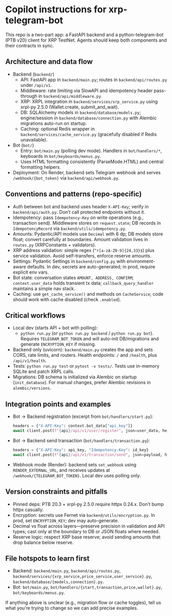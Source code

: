 # Copilot instructions for xrp-telegram-bot

This repo is a two-part app: a FastAPI backend and a python-telegram-bot (PTB v20) client for XRP TestNet. Agents should keep both components and their contracts in sync.

## Architecture and data flow
- Backend (`backend/`)
  - API: FastAPI app in `backend/main.py`; routes in `backend/api/routes.py` under `/api/v1`.
  - Middleware: rate limiting via SlowAPI and idempotency header pass-through in `backend/api/middleware.py`.
  - XRP: XRPL integration in `backend/services/xrp_service.py` using xrpl-py 2.5.0 (Wallet.create, submit_and_wait).
  - DB: SQLAlchemy models in `backend/database/models.py`; engine/session in `backend/database/connection.py` with Alembic migrations auto-run on startup.
  - Caching: optional Redis wrapper in `backend/services/cache_service.py` (gracefully disabled if Redis unavailable).
- Bot (`bot/`)
  - Entry: `bot/main.py` (polling dev mode). Handlers in `bot/handlers/*`, keyboards in `bot/keyboards/menus.py`.
  - Uses HTML formatting consistently (ParseMode.HTML) and central formatting helpers.
- Deployment: On Render, backend sets Telegram webhook and serves `/webhook/{bot_token}` via `backend/api/webhook.py`.

## Conventions and patterns (repo-specific)
- Auth between bot and backend uses header `X-API-Key`; verify in `backend/api/auth.py`. Don’t call protected endpoints without it.
- Idempotency: pass `Idempotency-Key` on write operations (e.g., transaction send). Middleware stores on `request.state`; DB records in `IdempotencyRecord` via `backend/utils/idempotency.py`.
- Amounts: Pydantic/API models use `Decimal` with 6 dp; DB models store float; convert carefully at boundaries. Amount validation lives in `routes.py` (XRPConstants + validators).
- XRP address validation: simple regex (`^r[a-zA-Z0-9]{24,33}$`) plus service validation. Avoid self-transfers, enforce reserve amounts.
- Settings: Pydantic Settings in `backend/config.py` with environment-aware defaults. In dev, secrets are auto-generated; in prod, require explicit env vars.
- Bot state: conversation states `AMOUNT, ADDRESS, CONFIRM`; `context.user_data` holds transient tx data; `callback_query_handler` maintains a simple nav stack.
- Caching: use `get_cache_service()` and methods on `CacheService`; code should work with cache disabled (check `.enabled`).

## Critical workflows
- Local dev (starts API + bot with polling):
  - `python run.py` (or `python run.py backend` / `python run.py bot`). Requires `TELEGRAM_BOT_TOKEN` and will auto-init DB/migrations and generate `ENCRYPTION_KEY` if missing.
- Backend only (uvicorn): `backend/main.py` creates the app and sets CORS, rate limits, and routers. Health endpoints: `/` and `/health`, plus `/api/v1/health`.
- Tests: `python run.py test` or `pytest -v tests/`. Tests use in-memory SQLite and patch XRPL calls.
- Migrations: DB schema is initialized via Alembic on startup (`init_database`). For manual changes, prefer Alembic revisions in `alembic/versions`.

## Integration points and examples
- Bot → Backend registration (excerpt from `bot/handlers/start.py`):
  ```python
  headers = {"X-API-Key": context.bot_data["api_key"]}
  await client.post(f"{api}/api/v1/user/register", json=user_data, headers=headers)
  ```
- Bot → Backend send transaction (`bot/handlers/transaction.py`):
  ```python
  headers = {"X-API-Key": api_key, "Idempotency-Key": id_key}
  await client.post(f"{api}/api/v1/transaction/send", json=payload, headers=headers)
  ```
- Webhook mode (Render): backend sets `set_webhook` using `RENDER_EXTERNAL_URL`, and receives updates at `/webhook/{TELEGRAM_BOT_TOKEN}`. Local dev uses polling only.

## Version constraints and pitfalls
- Pinned deps: PTB 20.3 + xrpl-py 2.5.0 require httpx 0.24.x. Don’t bump httpx casually.
- Encryption: secrets use Fernet via `backend/utils/encryption.py`. In prod, set `ENCRYPTION_KEY`; dev may auto-generate.
- Decimal vs float across layers—preserve precision in validation and API types; cast only at the boundary to DB or JSON floats where needed.
- Reserve logic: respect XRP base reserve; avoid sending amounts that drop balance below reserve.

## File hotspots to learn first
- Backend: `backend/main.py`, `backend/api/routes.py`, `backend/services/{xrp_service,price_service,user_service}.py`, `backend/database/{models,connection}.py`.
- Bot: `bot/main.py`, `bot/handlers/{start,transaction,price,wallet}.py`, `bot/keyboards/menus.py`.

If anything above is unclear (e.g., migration flow or cache toggles), tell us what you’re trying to change so we can add precise examples.

